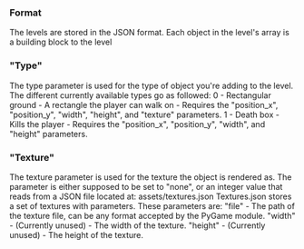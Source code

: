 ### Format
The levels are stored in the JSON format. Each object in the level's array is a building block to the level
### "Type"
The type parameter is used for the type of object you're adding to the level. The different currently available types go as followed:
0 - Rectangular ground - A rectangle the player can walk on - Requires the "position_x", "position_y", "width", "height", and "texture" parameters.
1 - Death box - Kills the player - Requires the "position_x", "position_y", "width", and "height" parameters.
### "Texture"
The texture parameter is used for the texture the object is rendered as.
The parameter is either supposed to be set to "none", or an integer value that reads from a JSON file located at: assets/textures.json
Textures.json stores a set of textures with parameters. These parameters are:
"file" - The path of the texture file, can be any format accepted by the PyGame module.
"width" - (Currently unused) - The width of the texture.
"height" - (Currently unused) - The height of the texture.